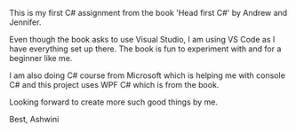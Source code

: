This is my first C# assignment from the book 'Head first C#' by Andrew and Jennifer.

Even though the book asks to use Visual Studio, I am using VS Code as I have everything set up there. The book is fun to experiment with and for a beginner like me. 

I am also doing C# course from Microsoft which is helping me with console C# and this project uses WPF C# which is from the book.

Looking forward to create more such good things by me.

Best,
Ashwini
